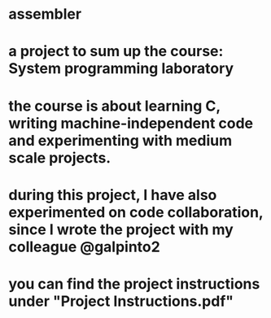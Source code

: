 # assembler
# a project to sum up the course: System programming laboratory
# the course is about learning C, writing machine-independent code and experimenting with medium scale projects.
# during this project, I have also experimented on code collaboration, since I wrote the project with my colleague @galpinto2
# you can find the project instructions under "Project Instructions.pdf"
